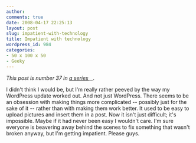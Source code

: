 ```yaml
---
author:
comments: true
date: 2008-04-17 22:25:13
layout: post
slug: impatient-with-technology
title: Impatient with technology
wordpress_id: 984
categories:
- 50 x 100 x 50
- Geeky
---
```


_This post is number 37 in_ _[a series](http://jeremycherfas.net/category/50-x-100-x-50/)__._

I didn't think I would be, but I'm really rather peeved by the way my WordPress update worked out. And not just WordPress. There seems to be an obsession with making things more complicated -- possibly just for the sake of it -- rather than with making them work better. It used to be easy to upload pictures and insert them in a post. Now it isn't just difficult; it's impossible. Maybe if it had never been easy I wouldn't care. I'm sure everyone is beavering away behind the scenes to fix something that wasn't broken anyway, but I'm getting impatient. Please guys.

